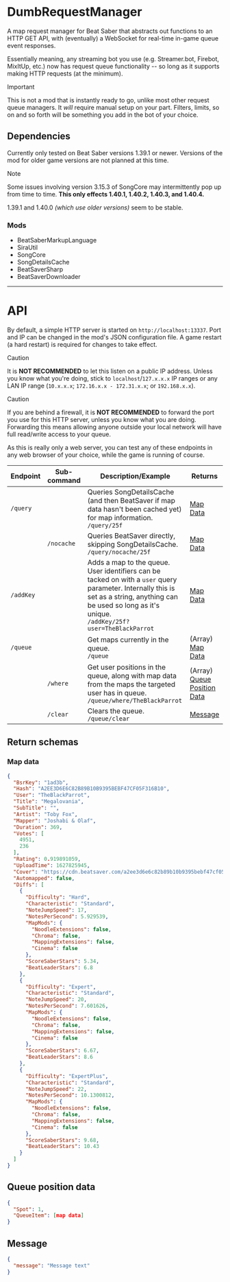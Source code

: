 # DumbRequestManager
A map request manager for Beat Saber that abstracts out functions to an HTTP GET API, with (eventually) a WebSocket for real-time in-game queue event responses.  

Essentially meaning, any streaming bot you use (e.g. Streamer.bot, Firebot, MixItUp, etc.) now has request queue functionality -- so long as it supports making HTTP requests (at the minimum).

> [!IMPORTANT]
> This is not a mod that is instantly ready to go, unlike most other request queue managers. It *will* require manual setup on your part. Filters, limits, so on and so forth will be something you add in the bot of your choice.

## Dependencies
Currently only tested on Beat Saber versions 1.39.1 or newer. Versions of the mod for older game versions are not planned at this time.
> [!NOTE]
> Some issues involving version 3.15.3 of SongCore may intermittently pop up from time to time. **This only effects 1.40.1, 1.40.2, 1.40.3, and 1.40.4.**
>
> 1.39.1 and 1.40.0 *(which use older versions)* seem to be stable.

### Mods
- BeatSaberMarkupLanguage
- SiraUtil
- SongCore
- SongDetailsCache
- BeatSaverSharp
- BeatSaverDownloader
----

# API
By default, a simple HTTP server is started on `http://localhost:13337`. Port and IP can be changed in the mod's JSON configuration file. A game restart (a hard restart) is required for changes to take effect.
> [!CAUTION]
> It is **NOT RECOMMENDED** to let this listen on a public IP address. Unless you know what you're doing, stick to `localhost`/`127.x.x.x` IP ranges or any LAN IP range (`10.x.x.x`; `172.16.x.x - 172.31.x.x`; or `192.168.x.x`).

> [!CAUTION]
> If you are behind a firewall, it is **NOT RECOMMENDED** to forward the port you use for this HTTP server, unless you know what you are doing. Forwarding this means allowing anyone outside your local network will have full read/write access to your queue.

As this is really only a web server, you can test any of these endpoints in any web browser of your choice, while the game is running of course. 

| Endpoint  | Sub-command | Description/Example                                                                                                                                                                                                  | Returns                                         |
|-----------|-------------|----------------------------------------------------------------------------------------------------------------------------------------------------------------------------------------------------------------------|-------------------------------------------------|
| `/query`  |             | Queries SongDetailsCache (and then BeatSaver if map data hasn't been cached yet) for map information.<br/>`/query/25f`                                                                                               | [Map Data](#map-data-type)                      |
|           | `/nocache`  | Queries BeatSaver directly, skipping SongDetailsCache.<br/>`/query/nocache/25f`                                                                                                                                      | [Map Data](#map-data-type)                      |
| `/addKey` |             | Adds a map to the queue.<br/>User identifiers can be tacked on with a `user` query parameter. Internally this is set as a string, anything can be used so long as it's unique.<br/>`/addKey/25f?user=TheBlackParrot` | [Map Data](#map-data-type)                      |
| `/queue`  |             | Get maps currently in the queue.<br/>`/queue`                                                                                                                                                                        | (Array) [Map Data](#map-data-type)              |
|           | `/where`    | Get user positions in the queue, along with map data from the maps the targeted user has in queue.<br/>`/queue/where/TheBlackParrot`                                                                                 | (Array) [Queue Position Data](#queue-data-type) |
|           | `/clear`    | Clears the queue.<br/>`/queue/clear`                                                                                                                                                                                 | [Message](#message-data-type)                   |

## Return schemas
<a name="map-data-type"></a>
### Map data
```json
{
  "BsrKey": "1ad3b",
  "Hash": "A2EE3D6E6C82B89B10B9395BEBF47CF05F316B10",
  "User": "TheBlackParrot",
  "Title": "Megalovania",
  "SubTitle": "",
  "Artist": "Toby Fox",
  "Mapper": "Joshabi & Olaf",
  "Duration": 369,
  "Votes": [
    4951,
    236
  ],
  "Rating": 0.919891059,
  "UploadTime": 1627825945,
  "Cover": "https://cdn.beatsaver.com/a2ee3d6e6c82b89b10b9395bebf47cf05f316b10.jpg",
  "Automapped": false,
  "Diffs": [
    {
      "Difficulty": "Hard",
      "Characteristic": "Standard",
      "NoteJumpSpeed": 17,
      "NotesPerSecond": 5.929539,
      "MapMods": {
        "NoodleExtensions": false,
        "Chroma": false,
        "MappingExtensions": false,
        "Cinema": false
      },
      "ScoreSaberStars": 5.34,
      "BeatLeaderStars": 6.8
    },
    {
      "Difficulty": "Expert",
      "Characteristic": "Standard",
      "NoteJumpSpeed": 20,
      "NotesPerSecond": 7.601626,
      "MapMods": {
        "NoodleExtensions": false,
        "Chroma": false,
        "MappingExtensions": false,
        "Cinema": false
      },
      "ScoreSaberStars": 6.67,
      "BeatLeaderStars": 8.6
    },
    {
      "Difficulty": "ExpertPlus",
      "Characteristic": "Standard",
      "NoteJumpSpeed": 22,
      "NotesPerSecond": 10.1300812,
      "MapMods": {
        "NoodleExtensions": false,
        "Chroma": false,
        "MappingExtensions": false,
        "Cinema": false
      },
      "ScoreSaberStars": 9.68,
      "BeatLeaderStars": 10.43
    }
  ]
}
```

<a name="queue-data-type"></a>
## Queue position data
```json
{
  "Spot": 1,
  "QueueItem": [map data]
}
```

<a name="message-data-type"></a>
## Message
```json
{
  "message": "Message text"
}
```
